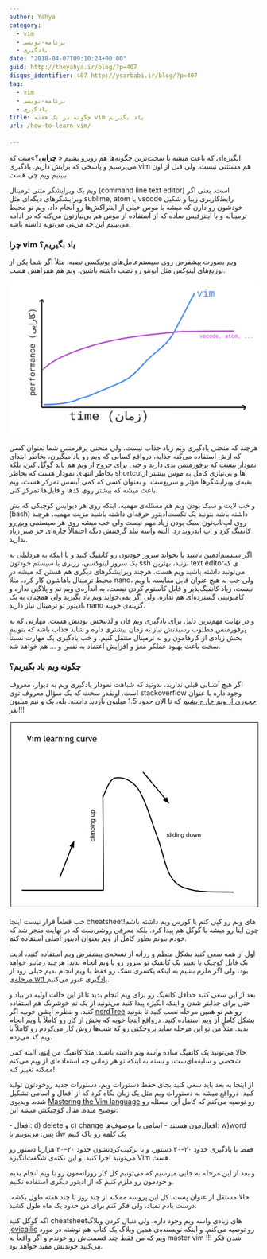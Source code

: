 ```yaml
---
author: Yahya
category:
  - vim
  - برنامه-نویسی
  - یادگیری
date: "2018-04-07T09:10:24+00:00"
guid: http://theyahya.ir/blog/?p=407
disqus_identifier: 407 http://ysarbabi.ir/blog/?p=407
tag:
  - vim
  - برنامه-نویسی
  - یادگیری
title: چگونه در یک هفته vim یاد بگیریم
url: /how-to-learn-vim/

---
```

انگیزه‌ای که باعث میشه با سخت‌ترین چگونه‌ها هم روبرو بشیم « **چرایی**؟»‌ست که می‌پرسیم و پاسخی که برایش داریم. یادگیری vim هم مستثنی نیست. ولی قبل از اون ببینیم ویم چی هست.

ویم یک ویرایشگر متنی ترمینال (command line text editor) است. یعنی اگر ویرایشگرهای دیگه‌ای مثل sublime, atom یا vscode رابط‌کاربری زیبا و شکیل خودشون رو دارن که میشه با موس خیلی از اینتراکش‌‌ها رو انجام داد، ویم تو محیط ترمیناله و با اینترفیس ساده که از استفاده از موس هم بی‌نیازتون می‌کنه که در ادامه می‌بینیم این چه مزیتی می‌تونه داشته باشه.

### چرا vim یاد بگیریم؟

ویم بصورت پیشفرض روی سیستم‌عامل‌های یونیکسی نصبه. مثلاً اگر شما یکی از توزیع‌های لینوکس مثل ابونتو رو نصب داشته باشین، ویم هم همراهش هست.

![](/wp-content/uploads/2018/04/vim-vs-vscode-performance-curve.png)

هرچند که منحنی یادگیری ویم زیاد جذاب نیست، ولی منحنی پرفرمنس شما بعنوان کسی که ازش استفاده می‌کنه جذابه، در‌واقع کسانی که ویم رو یاد میگیرن، بخاطر ابتدای نمودار نیست که پرفورمنس بدی دارند و حتی برای خروج از ویم هم باید گوگل کنن، بلکه بخاطر انتهای نمودار هست که بخاطر shortcutها و بی‌نیازی کامل به موس بیشتر از بقیه‌ی ویرایشگرها مؤثر و سریع‌ست. و بعنوان کسی که کمی آبسس تمرکز هست، ویم باعث میشه که بیشتر روی کدها و فایل‌ها تمرکز کنی.

و خب لایت و سبک بودن ویم هم مسئله‌ی مهمیه، اینکه روی هر دیوایس کوچیکی که بش (bash) داشته باشه بتونید یک تکست‌ادیتور حرفه‌ای داشته باشید مزیت مهمیه. هرچند روی لپ‌تاب‌تون سبک بودن زیاد مهم نیست ولی خب میشه روی هر سیستمی [ویم رو کانفیگ کرد و اپ اندروید زد](https://github.com/hsanson/vim-android). البته واسه بیلد گرفتنش دیگه احتمالاً چاره‌ای جز صبر زیاد ندارید.

اگر سیستم‌ادمین باشید یا بخواید سرور خودتون رو کانفیگ کنید و یا اینکه به هردلیلی به یک سرور لینوکسی، رزبری یا سیستم خودتون ssh بزنید، بهترین text editorی که می‌تونید داشته باشید ویم هست.
هرچند ویرایشگرهای دیگری هم هستن که میشه در محیط ترمینال باهاشون کار کرد، مثلاً nano، ولی خب به هیچ عنوان قابل مقایسه با ویم نیست، زیاد کانفیگ‌پذیر و قابل کاستوم کردن نیست، به اندازه‌ی ویم تم و پلاگین نداره و کامیونیتی گسترده‌ای هم نداره. ولی اگر نمی‌خواید ویم یاد بگیرید ولی همچنان به یک ادیتور تو ترمینال نیاز دارید، nano گزینه‌ی خوبیه.

و در نهایت مهم‌ترین دلیل برای یادگیری ویم فان و لذتبخش بودنش هست. مهارتی که به پرفورمنس مطلوب رسیدنش نیاز به زمان بیشتری داره و شاید جذاب باشه که بتونیم بخش زیادی از کارهامون رو به ترمینال منتقل کنیم. و خب یادگیری یک مهارت نسبتاً سخت باعث بهبود عملکر مغز و افزایش اعتماد به نفس و … هم خواهد شد.

### چگونه ویم یاد بگیریم؟

اگر هیچ آشنایی قبلی ندارید، بدونید که شباهت نمودار یاد‌گیری ویم به دیوار، معروف است. اونقدر سخت که یک سؤال معروف توی stackoverflow وجود داره با عنوان [چجوری از ویم خارج بشیم](https://stackoverflow.com/questions/11828270) که تا الان حدود 1.5 میلیون بازدید داشته. بله، یک و نیم میلیون نفر!!!

![](/wp-content/uploads/2018/04/vim-learning-curve.jpeg)

خب قطعاً قرار نیست اینجا cheatsheetهای ویم رو کپی کنم یا کورس ویم داشته باشم! چون اینا رو میشه با گوگل هم پیدا کرد. بلکه معرفی روشی‌ست که در نهایت منجر شد که خودم بتونم بطور کامل از ویم بعنوان ادیتور اصلی استفاده کنم.

اول از همه سعی کنید بشکل منظم و رزانه از نسخه‌ی پیشفرض ویم استفاده کنید، ادیت یک فایل کوچیک یا تغییر یک کانفیک تو سرور رو با ویم انجام بدید، هرچند زمانبر خواهد بود، ولی اگر ملزم بشیم به اینکه یکسری تسک رو فقط با ویم انجام بدیم خیلی زود از [مرحله‌ی wtf یادگیری](/blog/escape-of-boring/) عبور می‌کنیم.

بعد از این سعی کنید حداقل کانفیگ رو برای ویم انجام بدید تا از این حالت اولیه در بیاد و حتی برای جذابتر شدن و اینکه انگیزه پیدا کنید می‌تونید از یک تم خوشرنگ هم استفاده کنید. و بنظرم آپشن خوبیه اگر [nerdTree](https://github.com/scrooloose/nerdtree) رو هم تو همین مرحله نصب کنید تا بتونید بشکل کامل از ویم استفاده کنید. درواقع اینجا خوبه که بخش از کار رو کاملاً با ویم انجام بدید. مثلاً من تو این مرحله ساید پروجکتی رو که شب‌ها روش کار می‌کردم رو کاملاً با ویم کد می‌زدم.

حالا می‌تونید یک کانفیگ ساده واسه ویم داشته باشید. مثلا کانفیگ من [اینه](https://github.com/TheYahya/.vim)، البته کمی شخصی و سلیقه‌ای‌ست، و بسته‌ به اینکه تو هر زمانی چه استفاده‌ای از ویم می‌کنم ممکنه تغییر کنه!

از اینجا به بعد باید سعی کنید بجای حفظ دستورات ویم، دستورات جدید روخودتون تولید کنید، درواقع میشه به دستورات ویم مثل یک زبان نگاه کرد که از افعال و اسامی تشکیل شده. ویدیوی [Mastering the Vim language](https://www.youtube.com/watch?v=wlR5gYd6um0) رو توصیه می‌کنم که کامل این مسئله رو توضیح میده. مثال کوچیکش میشه این:

\- افعال: d) delete و c) change افعال‌مون هستند
\- اسامی یا موصوف‌ها:‌ w)word
پس: می‌تونیم با dw یک کلمه رو پاک کنیم

فقط با یادگیری حدود ۲۰-۳۰ دستور، و با ترکیب‌کردنشون حدود ۲۰-۳۰ هزارتا دستور رو می‌تونید اجرا کنید. و این نکته‌ی شگفت‌انگیزه Vim هست.

و بعد از این مرحله به جایی میرسیم که می‌تونیم کل کار روزانه‌مون رو با ویم انجام بدیم و خودمون رو ملزم کنیم که از ادیتور دیگری استفاده نکنیم.

حالا مستقل از عنوان پست، کل این پروسه ممکنه از چند روز تا چند هفته طول بکشه. درست یادم نمیاد، ولی فکر کنم برای من حدود یک ماه طول کشید.

اگه گوگل کنید cheatsheetهای زیادی واسه ویم وجود داره، ولی دنبال کردن وبلاگ [jovicailic](https://jovicailic.org/) رو توصیه می‌کنم. و اینکه نویسنده‌ی همین وبلاگ یک کتاب هم نوشته در مورد ویم که من فقط چند قسمت‌ش رو خوندم و اگر واقعاً به master vim !!! شدن فکر می‌کنید خوندنش مفید خواهد بود.
